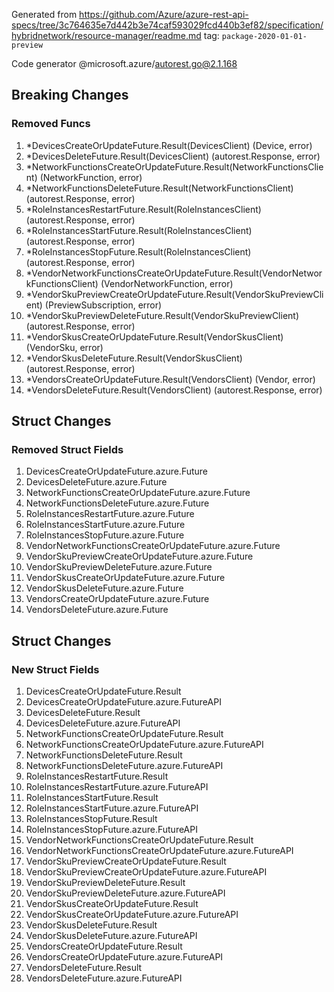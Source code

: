 Generated from https://github.com/Azure/azure-rest-api-specs/tree/3c764635e7d442b3e74caf593029fcd440b3ef82/specification/hybridnetwork/resource-manager/readme.md tag: `package-2020-01-01-preview`

Code generator @microsoft.azure/autorest.go@2.1.168

## Breaking Changes

### Removed Funcs

1. *DevicesCreateOrUpdateFuture.Result(DevicesClient) (Device, error)
1. *DevicesDeleteFuture.Result(DevicesClient) (autorest.Response, error)
1. *NetworkFunctionsCreateOrUpdateFuture.Result(NetworkFunctionsClient) (NetworkFunction, error)
1. *NetworkFunctionsDeleteFuture.Result(NetworkFunctionsClient) (autorest.Response, error)
1. *RoleInstancesRestartFuture.Result(RoleInstancesClient) (autorest.Response, error)
1. *RoleInstancesStartFuture.Result(RoleInstancesClient) (autorest.Response, error)
1. *RoleInstancesStopFuture.Result(RoleInstancesClient) (autorest.Response, error)
1. *VendorNetworkFunctionsCreateOrUpdateFuture.Result(VendorNetworkFunctionsClient) (VendorNetworkFunction, error)
1. *VendorSkuPreviewCreateOrUpdateFuture.Result(VendorSkuPreviewClient) (PreviewSubscription, error)
1. *VendorSkuPreviewDeleteFuture.Result(VendorSkuPreviewClient) (autorest.Response, error)
1. *VendorSkusCreateOrUpdateFuture.Result(VendorSkusClient) (VendorSku, error)
1. *VendorSkusDeleteFuture.Result(VendorSkusClient) (autorest.Response, error)
1. *VendorsCreateOrUpdateFuture.Result(VendorsClient) (Vendor, error)
1. *VendorsDeleteFuture.Result(VendorsClient) (autorest.Response, error)

## Struct Changes

### Removed Struct Fields

1. DevicesCreateOrUpdateFuture.azure.Future
1. DevicesDeleteFuture.azure.Future
1. NetworkFunctionsCreateOrUpdateFuture.azure.Future
1. NetworkFunctionsDeleteFuture.azure.Future
1. RoleInstancesRestartFuture.azure.Future
1. RoleInstancesStartFuture.azure.Future
1. RoleInstancesStopFuture.azure.Future
1. VendorNetworkFunctionsCreateOrUpdateFuture.azure.Future
1. VendorSkuPreviewCreateOrUpdateFuture.azure.Future
1. VendorSkuPreviewDeleteFuture.azure.Future
1. VendorSkusCreateOrUpdateFuture.azure.Future
1. VendorSkusDeleteFuture.azure.Future
1. VendorsCreateOrUpdateFuture.azure.Future
1. VendorsDeleteFuture.azure.Future

## Struct Changes

### New Struct Fields

1. DevicesCreateOrUpdateFuture.Result
1. DevicesCreateOrUpdateFuture.azure.FutureAPI
1. DevicesDeleteFuture.Result
1. DevicesDeleteFuture.azure.FutureAPI
1. NetworkFunctionsCreateOrUpdateFuture.Result
1. NetworkFunctionsCreateOrUpdateFuture.azure.FutureAPI
1. NetworkFunctionsDeleteFuture.Result
1. NetworkFunctionsDeleteFuture.azure.FutureAPI
1. RoleInstancesRestartFuture.Result
1. RoleInstancesRestartFuture.azure.FutureAPI
1. RoleInstancesStartFuture.Result
1. RoleInstancesStartFuture.azure.FutureAPI
1. RoleInstancesStopFuture.Result
1. RoleInstancesStopFuture.azure.FutureAPI
1. VendorNetworkFunctionsCreateOrUpdateFuture.Result
1. VendorNetworkFunctionsCreateOrUpdateFuture.azure.FutureAPI
1. VendorSkuPreviewCreateOrUpdateFuture.Result
1. VendorSkuPreviewCreateOrUpdateFuture.azure.FutureAPI
1. VendorSkuPreviewDeleteFuture.Result
1. VendorSkuPreviewDeleteFuture.azure.FutureAPI
1. VendorSkusCreateOrUpdateFuture.Result
1. VendorSkusCreateOrUpdateFuture.azure.FutureAPI
1. VendorSkusDeleteFuture.Result
1. VendorSkusDeleteFuture.azure.FutureAPI
1. VendorsCreateOrUpdateFuture.Result
1. VendorsCreateOrUpdateFuture.azure.FutureAPI
1. VendorsDeleteFuture.Result
1. VendorsDeleteFuture.azure.FutureAPI

